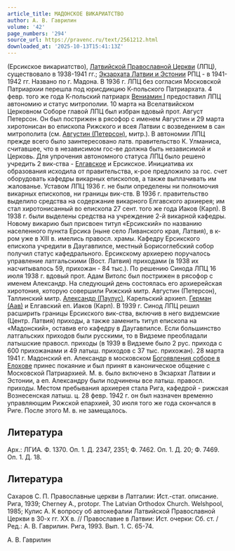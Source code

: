 ```yaml
---
article_title: МАДОНСКОЕ ВИКАРИАТСТВО
author: А. В. Гаврилин
volume: '42'
page_numbers: '294'
source_url: https://pravenc.ru/text/2561212.html
downloaded_at: '2025-10-13T15:41:13Z'
---
```


(Ерсикское викариатство), [Латвийской Православной Церкви](<https://pravenc.ru/text/Латвийской Православной Церкви.html>) (ЛПЦ), существовало в 1938-1941 гг.; [Экзархата Латвии и Эстонии](<https://pravenc.ru/text/Экзархата Латвии и Эстонии.html>) РПЦ - в 1941-1942 гг. Названо по г. Мадона. В 1936 г. ЛПЦ без согласия Московской Патриархии перешла под юрисдикцию К-польского Патриархата. 4 февр. того же года К-польский патриарх [Вениамин I](<https://pravenc.ru/text/Вениамин I.html>) предоставил ЛПЦ автономию и статус митрополии. 10 марта на Вселатвийском Церковном Соборе главой ЛПЦ был избран вдовый прот. Август Петерсон. Он был пострижен в рясофор с именем Августин и 29 марта хиротонисан во епископа Рижского и всея Латвии с возведением в сан митрополита (см. [Августин (Петерсон)](<https://pravenc.ru/text/Августин (Петерсон).html>), митр.). В автономии ЛПЦ прежде всего было заинтересовано латв. правительство К. Улманиса, считавшее, что в независимом гос-ве должна быть независимой и Церковь. Для упрочения автономного статуса ЛПЦ было решено учредить 2 вик-ства - [Елгавское](https://pravenc.ru/text/Елгавское.html) и Ерсикское. Инициатива их образования исходила от правительства, к-рое предложило за гос. счет оборудовать кафедры викарных епископов, а также выплачивать им жалованье. Уставом ЛПЦ 1936 г. не были определены ни полномочия викарных епископов, ни границы вик-ств. В 1936 г. правительство выделило средства на содержание викарного Елгавского архиерея; им стал хиротонисанный во епископа 27 сент. того же года Иаков (Карп). В 1938 г. были выделены средства на учреждение 2-й викарной кафедры. Новому викарию был присвоен титул «Ерсикский» по названию населенного пункта Ерсика (ныне село Ливанского края, Латвия), в к-ром уже в XIII в. имелись правосл. храмы. Кафедру Ерсикского епископа учредили в Даугавпилсе, местный Борисоглебский собор получил статус кафедрального. Ерсикскому архиерею поручалось управление латгальскими (Вост. Латвия) приходами (в 1938 их насчитывалось 59, прихожан - 84 тыс.). По решению Синода ЛПЦ 16 июля 1938 г. вдовый прот. Адам Витолс был пострижен в рясофор с именем Александр. На следующий день состоялась его архиерейская хиротония, которую совершили Рижский митр. Августин (Петерсон), Таллинский митр. [Александр (Паулус)](<https://pravenc.ru/text/АЛЕКСАНДР (Паулус).html>), Карельский архиеп. [Герман (Аав)](<https://pravenc.ru/text/Герман (Аав).html>) и Елгавский еп. Иаков (Карп). В 1939 г. Синод ЛПЦ решил расширить границы Ерсикского вик-ства, включив в него видземские (Центр. Латвия) приходы, а также заменить титул епископа на «Мадонский», оставив его кафедру в Даугавпилсе. Если большинство латгальских приходов были русскими, то в Видземе преобладали латышские правосл. приходы (в 1939 в Видземе было 2 рус. прихода с 600 прихожанами и 49 латыш. приходов с 37 тыс. прихожан). 28 марта 1941 г. Мадонский еп. Александр в московском [Богоявления соборе в Елохове](<https://pravenc.ru/text/Богоявления соборе в Елохове.html>) принес покаяние и был принят в каноническое общение с Московской Патриархией. М. в. было включено в Экзархат Латвии и Эстонии, а еп. Александру были подчинены все латыш. правосл. приходы. Местом пребывания архиерея стала Рига, кафедрой - рижская Вознесенская латыш. ц. 28 февр. 1942 г. он был назначен временно управляющим Рижской епархией, 30 июля того же года скончался в Риге. После этого М. в. не замещалось.

## Литература

Арх.: ЛГИА. Ф. 1370. Оп. 1. Д. 2347, 2351; Ф. 7462. Оп. 1. Д. 20; Ф. 7469. Оп. 1. Д. 18.

## Литература

Сахаров С. П. Православные церкви в Латгалии: Ист.-стат. описание. Рига, 1939; Cherney A., protopr. The Latvian Orthodox Church. Welshpool, 1985; Кулис А. К вопросу об автокефалии Латвийской Православной Церкви в 30-х гг. XX в. // Православие в Латвии: Ист. очерки: Сб. ст. / Ред.: А. В. Гаврилин. Рига, 1993. Вып. 1. С. 65-74.

А. В. Гаврилин
